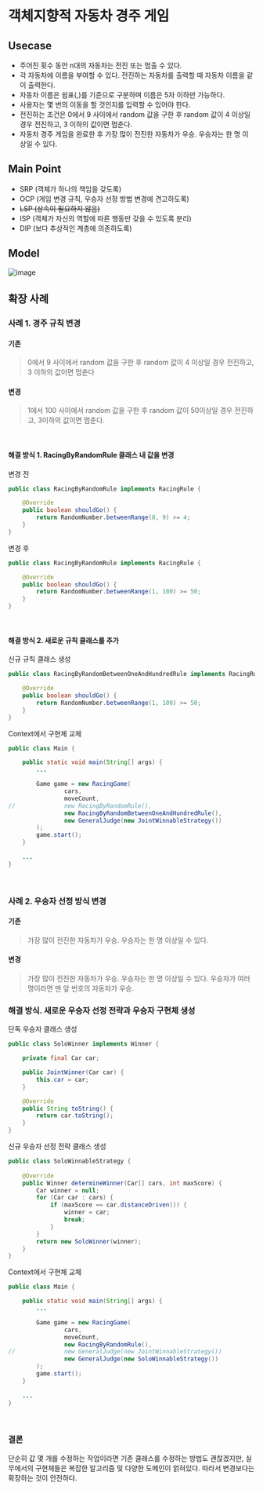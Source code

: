 # 객체지향적 자동차 경주 게임

## Usecase
- 주어진 횟수 동안 n대의 자동차는 전진 또는 멈출 수 있다.
- 각 자동차에 이름을 부여할 수 있다. 전진하는 자동차를 출력할 때 자동차 이름을 같이 출력한다.
- 자동차 이름은 쉼표(,)를 기준으로 구분하며 이름은 5자 이하만 가능하다.
- 사용자는 몇 번의 이동을 할 것인지를 입력할 수 있어야 한다.
- 전진하는 조건은 0에서 9 사이에서 random 값을 구한 후 random 값이 4 이상일 경우 전진하고, 3 이하의 값이면 멈춘다.
- 자동차 경주 게임을 완료한 후 가장 많이 전진한 자동차가 우승. 우승자는 한 명 이상일 수 있다.

## Main Point
- SRP (객체가 하나의 책임을 갖도록)
- OCP (게임 변경 규칙, 우승자 선정 방법 변경에 견고하도록)
- ~~LSP (상속이 필요하지 않음)~~
- ISP (객체가 자신의 역할에 따른 행동만 갖을 수 있도록 분리)
- DIP (보다 추상적인 계층에 의존하도록)

## Model
![image](https://github.com/unnine/OOP-RacingCar-Game/assets/134513528/205d6838-7b23-4214-af66-c0719c0a2c6c)


## 확장 사례
### 사례 1. 경주 규칙 변경

#### 기존
> 0에서 9 사이에서 random 값을 구한 후 random 값이 4 이상일 경우 전진하고, 3 이하의 값이면 멈춘다

#### 변경
> 1에서 100 사이에서 random 값을 구한 후 random 값이 50이상일 경우 전진하고, 3이하의 값이면 멈춘다.

<br/>

#### 해결 방식 1. RacingByRandomRule 클래스 내 값을 변경

변경 전 
```java
public class RacingByRandomRule implements RacingRule {

    @Override
    public boolean shouldGo() {
        return RandomNumber.betweenRange(0, 9) >= 4;
    }
}
```

변경 후
```java
public class RacingByRandomRule implements RacingRule {

    @Override
    public boolean shouldGo() {
        return RandomNumber.betweenRange(1, 100) >= 50;
    }
}
```

<br/>

#### 해결 방식 2. 새로운 규칙 클래스를 추가
신규 규칙 클래스 생성
```java
public class RacingByRandomBetweenOneAndHundredRule implements RacingRule {

    @Override
    public boolean shouldGo() {
        return RandomNumber.betweenRange(1, 100) >= 50;
    }
}
```

Context에서 구현체 교체

```java
public class Main {

    public static void main(String[] args) {
        ...

        Game game = new RacingGame(
                cars,
                moveCount,
//              new RacingByRandomRule(),
                new RacingByRandomBetweenOneAndHundredRule(),
                new GeneralJudge(new JointWinnableStrategy())
        );
        game.start();
    }
    
    ...
}
```

<br/>

### 사례 2. 우승자 선정 방식 변경

#### 기존
> 가장 많이 전진한 자동차가 우승. 우승자는 한 명 이상일 수 있다.

#### 변경
> 가장 많이 전진한 자동차가 우승. 우승자는 한 명 이상일 수 있다. 우승자가 여러 명이라면 맨 앞 번호의 자동차가 우승.

### 해결 방식. 새로운 우승자 선정 전략과 우승자 구현체 생성
단독 우승자 클래스 생성
```java
public class SoloWinner implements Winner {

    private final Car car;

    public JointWinner(Car car) {
        this.car = car;
    }

    @Override
    public String toString() {
        return car.toString();
    }
}
```

신규 우승자 선정 전략 클래스 생성
```java
public class SoloWinnableStrategy {
    
    @Override
    public Winner determineWinner(Car[] cars, int maxScore) {
        Car winner = null;
        for (Car car : cars) {
            if (maxScore == car.distanceDriven()) {
                winner = car;
                break;
            }
        }
        return new SoloWinner(winner);
    }
}
```

Context에서 구현체 교체
```java
public class Main {

    public static void main(String[] args) {
        ...

        Game game = new RacingGame(
                cars,
                moveCount,
                new RacingByRandomRule(),
//              new GeneralJudge(new JointWinnableStrategy())
                new GeneralJudge(new SoloWinnableStrategy())
        );
        game.start();
    }
    
    ...
}
```

<br/>

### 결론
단순히 값 몇 개를 수정하는 작업이라면 기존 클래스를 수정하는 방법도 괜찮겠지만, 실무에서의 구현체들은 복잡한 알고리즘 및 다양한 도메인이 얽혀있다. 따라서 변경보다는 확장하는 것이 안전하다.